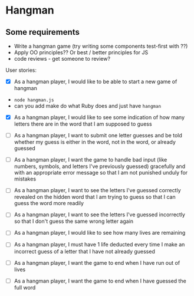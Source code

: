 # Hangman

## Some requirements
- Write a hangman game (try writing some components test-first with ??)
- Apply OO principles?? Or best / better principles for JS
- code reviews - get someone to review?


User stories:

- [x]  As a hangman player, I would like to be able to start a new game of hangman
  - `node hangman.js`
  - can you add make do what Ruby does and just have `hangman`

- [x] As a hangman player, I would like to see some indication of how many letters there are in the word that I am supposed to guess

- [ ] As a hangman player, I want to submit one letter guesses and be told whether my guess is either in the word, not in the word, or already guessed

- [ ] As a hangman player, I want the game to handle bad input (like numbers, symbols, and letters I've previously guessed) gracefully and with an appropriate error message so that I am not punished unduly for mistakes

- [ ] As a hangman player, I want to see the letters I've guessed correctly revealed on the hidden word that I am trying to guess so that I can guess the word more readily

- [ ] As a hangman player, I want to see the letters I've guessed incorrectly so that I don't guess the same wrong letter again

- [ ] As a hangman player, I would like to see how many lives are remaining

- [ ] As a hangman player, I must have 1 life deducted every time I make an incorrect guess of a letter that I have not already guessed

- [ ] As a hangman player, I want the game to end when I have run out of lives

- [ ] As a hangman player, I want the game to end when I have guessed the full word
